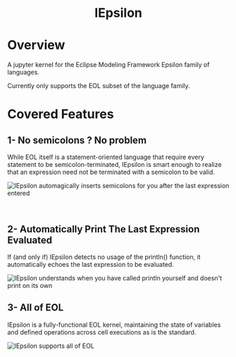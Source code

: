 <h1 align="center">
  IEpsilon
</h1>

# Overview

A jupyter kernel for the Eclipse Modeling Framework Epsilon family of languages. 

Currently only supports the EOL subset of the language family.

# Covered Features

## 1- No semicolons ? No problem 

While EOL itself is a statement-oriented language that require every statement to be semicolon-terminated, IEpsilon is smart enough to realize that an expression need not be terminated with a semicolon to be valid.

![IEpsilon automagically inserts semicolons for you after the last expression entered](https://user-images.githubusercontent.com/48567303/221292305-b7f77a98-cc32-4f17-b556-f0a950c68cf3.gif)


<br/>

## 2- Automatically Print The Last Expression Evaluated

If (and only if) IEpsilon detects no usage of the println() function, it automatically echoes the last expression to be evaluated.

![IEpsilon understands when you have called println yourself and doesn't print on its own](https://user-images.githubusercontent.com/48567303/221294402-5d4b4804-12e9-4773-b503-8e9579cf3ebe.gif)


## 3- All of EOL 

IEpsilon is a fully-functional EOL kernel, maintaining the state of variables and defined operations across cell executions as is the standard.

![IEpsilon supports all of EOL](https://user-images.githubusercontent.com/48567303/221294505-554ea352-1447-45ce-b773-70f0684301b0.gif)
